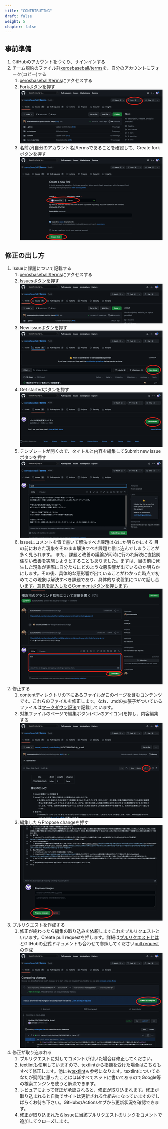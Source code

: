 ```yaml
---
title: "CONTRIBUTING"
draft: false
weight: 5
chapter: false
---
```


## 事前準備

1. GitHubのアカウントをつくり、サインインする
2. チーム規約のファイル群[xerosbaseball/terms](https://github.com/xerosbaseball/terms)を、自分のアカウントにフォーク(コピー)する
   1. [xerosbaseball/terms](https://github.com/xerosbaseball/terms)にアクセスする
   2. Forkボタンを押す
      ![Fork](images/fork.png)
   3. 名前が[自分のアカウント名]/termsであることを確認して、Create forkボタンを押す
      ![Create fork](images/create_fork.png)

## 修正の出し方

1. Issueに課題について記載する
   1. [xerosbaseball/terms](https://github.com/xerosbaseball/terms)にアクセスする
   2. Issuesボタンを押す
      ![Fork](images/issues.png)
   3. New issueボタンを押す
      ![Fork](images/new_issue.png)
   4. Get startedボタンを押す
      ![Fork](images/get_start.png)
   5. テンプレートが開くので、タイトルと内容を編集してSubmit new issueボタンを押す
      ![Fork](images/template.png)
   6. Issueにコメントを皆で書いて解決すべき課題はなにか明らかにする
      目の前におきた現象をそのまま解決すべき課題と信じ込んでしまうことが多く見られます。
      また、課題と改善の議論が同時に行われ解決に直接関係ない改善を実施しようとすることもありました。まずは、目の前に発生した現象が実際に自分たちにどのような悪影響が出ているのか明らかにします。その後、具体的な悪影響が出ていることがわかった時点で初めてこの現象は解決すべき課題であり、具体的な改善策について話し合います。意見を記入したらCommentボタンを押します。
      ![Fork](images/comment.png)
2. 修正する
   1. contentディレクトリの下にあるファイルがこのページを含むコンテンツです。これらのファイルを修正します。なお、.mdの拡張子がついているファイルは[マークダウン記法](https://backlog.com/ja/blog/how-to-write-markdown/)で記載しています。
   2. 対象ファイルのページで編集ボタン(ペンのアイコン)を押し、内容編集する
      ![Fork](images/edit.png)
   3. 編集したらPropose changeを押す
      ![Fork](images/propose_change.png)
3. プルリクエストを作成する
   1. 修正が終わったら編集の取り込みを依頼しますこれをプルリクエストといいます。Create pull requestを押します。詳細は[プルリクエストとは](https://backlog.com/ja/git-tutorial/pull-request/01/)とGitHubの公式ドキュメントも合わせて参照してください[pull request の作成](<https://docs.github.com/ja/pull-requests/collaborating-with-pull-requests/proposing-changes-to-your-work-with-pull-requests/creating-a-pull-request>)
      ![Fork](images/pull_request.png)
4. 修正が取り込まれる
   1. プルリクエストに対してコメントが付いた場合は修正してください。
   2. [textlint](https://github.com/textlint/textlint)も使用していますので、textlintから指摘を受けた場合はこちらもすべて修正します。他にも[textlint](https://ics.media/entry/220404/)も参考になります。textlintについてあなたが疑問に思ったことはほぼすべてネットに書いてあるのでGoogle等の検索エンジンを使うと解決できます。
   3. レビュアによって修正が承認されると、修正が取り込まれます。修正が取り込まれると自動でサイトは更新される仕組みになっていますのでしばらくお待ち下さい。GitHubのActionsタブから更新状況を確認できます。
   4. 修正が取り込まれたらIssueに当該プルリクエストのリンクをコメントで追加してクローズします。
